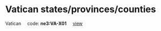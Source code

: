 # Vatican states/provinces/counties
Vatican&nbsp;&nbsp;&nbsp;&nbsp;&nbsp;code: **ne3:VA-X01**&nbsp;&nbsp;&nbsp;&nbsp;&nbsp;[view](../../export/geojson/medium/ne3/va/x01.geojson)&nbsp;&nbsp;&nbsp;&nbsp;&nbsp;


